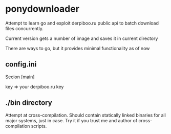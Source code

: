 ponydownloader
==============

Attempt to learn go and exploit derpiboo.ru public api to batch download files concurrently.

Current version gets a number of image and saves it in current directory

There are ways to go, but it provides minimal functionality as of now


config.ini
----------

Secion [main]

key => your derpiboo.ru key

./bin directory
---------------

Attempt at cross-compilation. Should contain statically linked binaries for all major systems, just in case. Try it if you trust me and author of cross-compilation scripts.

